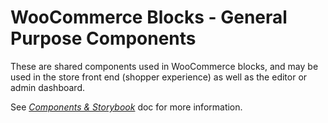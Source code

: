 # WooCommerce Blocks - General Purpose Components

These are shared components used in WooCommerce blocks, and may be used in the store front end (shopper experience) as well as the editor or admin dashboard.

See [_Components & Storybook_](../../../../docs/contributors/storybook-and-components.md) doc for more information.
